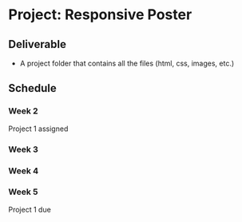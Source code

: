 # Project: Responsive Poster


## Deliverable
- A project folder that contains all the files (html, css, images, etc.)

## Schedule

### Week 2
Project 1 assigned

### Week 3


### Week 4


### Week 5
Project 1 due
